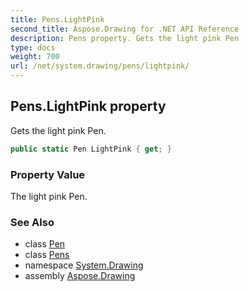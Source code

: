 ```yaml
---
title: Pens.LightPink
second_title: Aspose.Drawing for .NET API Reference
description: Pens property. Gets the light pink Pen
type: docs
weight: 700
url: /net/system.drawing/pens/lightpink/
---
```

## Pens.LightPink property

Gets the light pink Pen.

```csharp
public static Pen LightPink { get; }
```

### Property Value

The light pink Pen.

### See Also

* class [Pen](../../pen/)
* class [Pens](../)
* namespace [System.Drawing](../../pens/)
* assembly [Aspose.Drawing](../../../)


